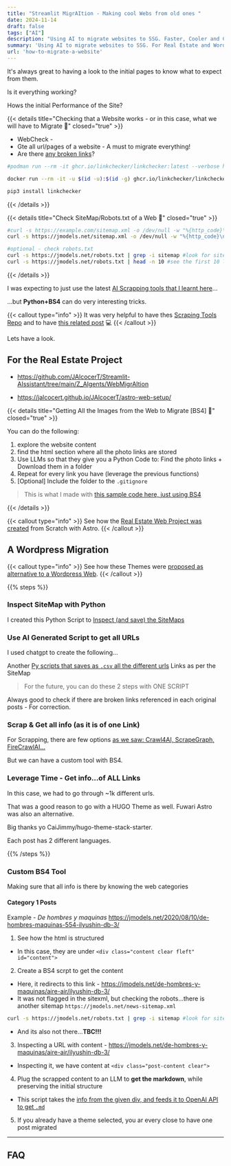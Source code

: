 ```yaml
---
title: "Streamlit MigrAItion - Making cool Webs from old ones "
date: 2024-11-14
draft: false
tags: ["AI"]
description: "Using AI to migrate websites to SSG. Faster, Cooler and Cleaner."
summary: 'Using AI to migrate websites to SSG. For Real Estate and Wordpress projects.'
url: 'how-to-migrate-a-website'
---
```



It's always great to having a look to the initial pages to know what to expect from them.

Is it everything working?

Hows the initial Performance of the Site?

{{< details title="Checking that a Website works - or in this case, what we will have to Migrate 📌" closed="true" >}}

* WebCheck - 
* Gte all url/pages of a website - A must to migrate everything!
* Are there [any broken links](https://fossengineer.com/nextjs-ssg/#do-i-got-any-broken-links)?

```sh
#podman run --rm -it ghcr.io/linkchecker/linkchecker:latest --verbose https://fossengineer.com > linkchecker_output.txt

docker run --rm -it -u $(id -u):$(id -g) ghcr.io/linkchecker/linkchecker:latest --verbose https://www.jmodels.net

pip3 install linkchecker
```

{{< /details >}}

{{< details title="Check SiteMap/Robots.txt of a Web 📌" closed="true" >}}

```sh
#curl -s https://example.com/sitemap.xml -o /dev/null -w "%{http_code}\n"
curl -s https://jmodels.net/sitemap.xml -o /dev/null -w "%{http_code}\n" #hugo paper mod has it

#optional - check robots.txt
curl -s https://jmodels.net/robots.txt | grep -i sitemap #look for sitemap direction
curl -s https://jmodels.net/robots.txt | head -n 10 #see the first 10 lines
```

{{< /details >}}

I was expecting to just use the latest [AI Scrapping tools that I learnt here](https://jalcocert.github.io/JAlcocerT/scrap-and-chat-with-the-web/)...

...but **Python+BS4** can do very interesting tricks.

{{< callout type="info" >}}
It was very helpful to have thes [Scraping Tools Repo](https://github.com/JAlcocerT/Scrap_Tools) and to have [this related post](https://jalcocert.github.io/JAlcocerT/scrap-and-chat-with-the-web/) 💻 
{{< /callout >}}

Lets have a look.


## For the Real Estate Project

* https://github.com/JAlcocerT/Streamlit-AIssistant/tree/main/Z_AIgents/WebMigrAItion

* https://jalcocert.github.io/JAlcocerT/astro-web-setup/

{{< details title="Getting All the Images from the Web to Migrate [BS4] 📌" closed="true" >}}

You can do the following:

1. explore the website content
2. find the html section where all the photo links are stored
3. Use LLMs so that they give you a Python Code to: Find the photo links + Download them in a folder
4. Repeat for every link you have (leverage the previous functions)
5. [Optional] Include the folder to the `.gitignore`


> This is what I made with [this sample code here, just using BS4](https://github.com/JAlcocerT/Streamlit-AIssistant/blob/main/Z_AIgents/WebMigrAItion/OpenAI_MigrateWebInfo_v2.py)

{{< /details >}}


{{< callout type="info" >}}
See how the [Real Estate Web Project was created](https://jalcocert.github.io/JAlcocerT/astro-web-setup/) from Scratch with Astro.
{{< /callout >}}

## A Wordpress Migration

{{< callout type="info" >}}
See how these Themes were [proposed as alternative to a Wordpress Web](https://jalcocert.github.io/JAlcocerT/wordpress-migration-to-ssg/).
{{< /callout >}}

{{% steps %}}

### Inspect SiteMap with Python

I created this Python Script to [Inspect (and save) the SiteMaps](https://github.com/JAlcocerT/Streamlit-AIssistant/blob/main/Z_AIgents/WebMigrAItion/GetUrls/check_sitemapv1.py)

### Use AI Generated Script to get all URLs

I used chatgpt to create the following...

Another [Py scripts that saves as `.csv` all the different urls](https://github.com/JAlcocerT/Streamlit-AIssistant/blob/main/Z_AIgents/WebMigrAItion/GetUrls/check_sitemapv3_geturls.py) Links as per the SiteMap

> For the future, you can do these 2 steps with ONE SCRIPT

Always good to check if there are broken links referenced in each original posts - For correction.

### Scrap & Get all info (as it is of one Link)

For Scrapping, there are few options [as we saw: Crawl4AI, ScrapeGraph, FireCrawlAI...](https://jalcocert.github.io/JAlcocerT/scrap-and-chat-with-the-web/)

But we can have a custom tool with BS4.


### Leverage Time - Get info...of ALL Links

In this case, we had to go through ~1k different urls.

That was a good reason to go with a HUGO Theme as well. Fuwari Astro was also an alternative.

Big thanks yo CaiJimmy/hugo-theme-stack-starter.

Each post has 2 different languages.

{{% /steps %}}

### Custom BS4 Tool

Making sure that all info is there by knowing the web categories

#### Category 1 Posts

Example - *De hombres y maquinas* <https://jmodels.net/2020/08/10/de-hombres-maquinas-554-ilyushin-db-3/>

1) See how the html is structured
* In this case, they are under `<div class="content clear fleft" id="content">`
2) Create a BS4 scrpt to get the content
* Here, it redirects to this link - https://jmodels.net/de-hombres-y-maquinas/aire-air/ilyushin-db-3/
* It was not flagged in the sitexml, but checking the robots...there is another sitemap `https://jmodels.net/news-sitemap.xml`

```sh
curl -s https://jmodels.net/robots.txt | grep -i sitemap #look for sitemap direction
```

* And its also not there...**TBC!!!**

3) Inspecting a URL with content - https://jmodels.net/de-hombres-y-maquinas/aire-air/ilyushin-db-3/
* Inspecting it, we have content at `<div class="post-content clear">`

4) Plug the scrapped content to an LLM to **get the markdown**, while preserving the initial structure
* This script takes the [info from the given div, and feeds it to OpenAI API to get `.md`](https://github.com/JAlcocerT/Streamlit-AIssistant/blob/main/Z_AIgents/WebMigrAItion/Fetch_Post_Info/get_postwithcontent_openai_v2a.py)
5) If you already have a theme selected, you ar every close to have one post migrated



---

## FAQ

